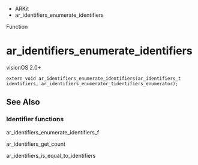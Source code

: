 

- ARKit
-  ar_identifiers_enumerate_identifiers 

Function

# ar_identifiers_enumerate_identifiers

visionOS 2.0+

``` source
extern void ar_identifiers_enumerate_identifiers(ar_identifiers_t identifiers, ar_identifiers_enumerator_tidentifiers_enumerator);
```

## See Also

### Identifier functions

ar_identifiers_enumerate_identifiers_f

ar_identifiers_get_count

ar_identifiers_is_equal_to_identifiers

